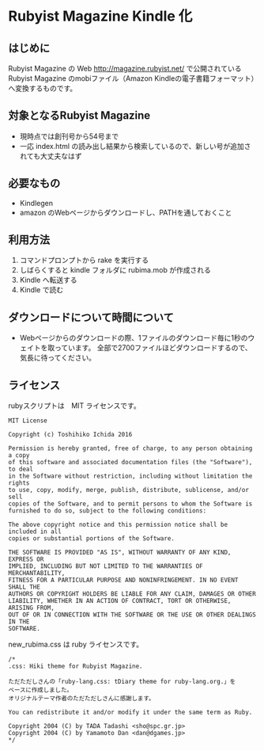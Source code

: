 # Rubyist Magazine Kindle 化

## はじめに

Rubyist Magazine の Web
http://magazine.rubyist.net/ で公開されている Rubyist Magazine のmobiファイル（Amazon Kindleの電子書籍フォーマット）へ変換するものです。

## 対象となるRubyist Magazine
- 現時点では創刊号から54号まで
- 一応 index.html の読み出し結果から検索しているので、新しい号が追加されても大丈夫なはず

## 必要なもの
- Kindlegen
- amazon のWebページからダウンロードし、PATHを通しておくこと

## 利用方法

1. コマンドプロンプトから rake を実行する
2. しばらくすると kindle フォルダに rubima.mob が作成される
3. Kindle へ転送する
4. Kindle で読む

## ダウンロードについて時間について

- Webページからのダウンロードの際、1ファイルのダウンロード毎に1秒のウェイトを取っています。
全部で2700ファイルほどダウンロードするので、気長に待ってください。

## ライセンス

rubyスクリプトは　MIT ライセンスです。

~~~
MIT License

Copyright (c) Toshihiko Ichida 2016

Permission is hereby granted, free of charge, to any person obtaining a copy
of this software and associated documentation files (the "Software"), to deal
in the Software without restriction, including without limitation the rights
to use, copy, modify, merge, publish, distribute, sublicense, and/or sell
copies of the Software, and to permit persons to whom the Software is
furnished to do so, subject to the following conditions:

The above copyright notice and this permission notice shall be included in all
copies or substantial portions of the Software.

THE SOFTWARE IS PROVIDED "AS IS", WITHOUT WARRANTY OF ANY KIND, EXPRESS OR
IMPLIED, INCLUDING BUT NOT LIMITED TO THE WARRANTIES OF MERCHANTABILITY,
FITNESS FOR A PARTICULAR PURPOSE AND NONINFRINGEMENT. IN NO EVENT SHALL THE
AUTHORS OR COPYRIGHT HOLDERS BE LIABLE FOR ANY CLAIM, DAMAGES OR OTHER
LIABILITY, WHETHER IN AN ACTION OF CONTRACT, TORT OR OTHERWISE, ARISING FROM,
OUT OF OR IN CONNECTION WITH THE SOFTWARE OR THE USE OR OTHER DEALINGS IN THE
SOFTWARE.
~~~

new_rubima.css は ruby ライセンスです。

~~~
/*
.css: Hiki theme for Rubyist Magazine.

ただただしさんの「ruby-lang.css: tDiary theme for ruby-lang.org.」を
ベースに作成しました。
オリジナルテーマ作者のただただしさんに感謝します。

You can redistribute it and/or modify it under the same term as Ruby.

Copyright 2004 (C) by TADA Tadashi <sho@spc.gr.jp>
Copyright 2004 (C) by Yamamoto Dan <dan@dgames.jp>
*/
~~~
